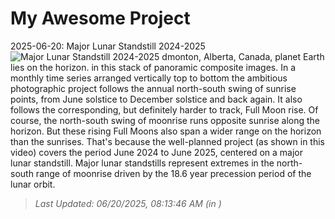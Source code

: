 # My Awesome Project

<!-- APOD Start -->
2025-06-20: Major Lunar Standstill 2024-2025
![Major Lunar Standstill 2024-2025](https://apod.nasa.gov/apod/image/2506/MajorLunarStandstillAPOD_1200.jpg)
dmonton, Alberta, Canada, planet Earth lies on the horizon. in this stack of panoramic composite images. In a monthly time series arranged vertically top to bottom the ambitious photographic project follows the annual north-south swing of sunrise points, from June solstice to December solstice and back again. It also follows the corresponding, but definitely harder to track, Full Moon rise. Of course, the north-south swing of moonrise runs opposite sunrise along the horizon. But these rising Full Moons also span a wider range on the horizon than the sunrises. That's because the well-planned project (as shown in this video) covers the period June 2024 to June 2025, centered on a major lunar standstill. Major lunar standstills represent extremes in the north-south range of moonrise driven by the 18.6 year precession period of the lunar orbit.
> _Last Updated: 06/20/2025, 08:13:46 AM (in )_
<!-- APOD End -->
